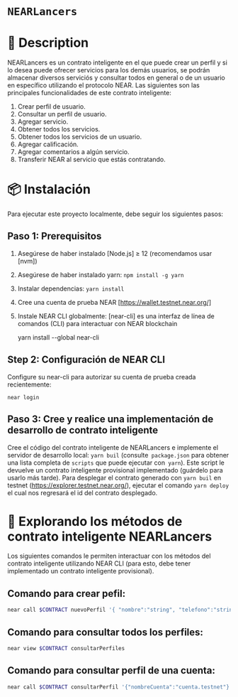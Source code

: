 # `NEARLancers`

📄 Description
==================

NEARLancers es un contrato inteligente en el que puede crear un perfil y si lo desea puede ofrecer servicios para los demás usuarios, se podrán almacenar diversos serviciós y consultar todos en general o de un usuario en específico utilizando el protocolo NEAR. Las siguientes son las principales funcionalidades de este contrato inteligente:

1. Crear perfil de usuario.
2. Consultar un perfil de usuario.
2. Agregar servicio.
3. Obtener todos los servicios.
4. Obtener todos los servicios de un usuario. 
5. Agregar calificación.
6. Agregar comentarios a algún servicio.
7. Transferir NEAR al servicio que estás contratando.

📦 Instalación
================

Para ejecutar este proyecto localmente, debe seguir los siguientes pasos:

Paso 1: Prerequisitos
------------------------------

1. Asegúrese de haber instalado [Node.js] ≥ 12 (recomendamos usar [nvm])
2. Asegúrese de haber instalado yarn: `npm install -g yarn`
3. Instalar dependencias: `yarn install`
4. Cree una cuenta de prueba NEAR [https://wallet.testnet.near.org/]
5. Instale NEAR CLI globalmente: [near-cli] es una interfaz de línea de comandos (CLI) para interactuar con NEAR blockchain

    yarn install --global near-cli

Step 2: Configuración de NEAR CLI
-------------------------------

Configure su near-cli para autorizar su cuenta de prueba creada recientemente:

    near login

Paso 3: Cree y realice una implementación de desarrollo de contrato inteligente
--------------------------------

Cree el código del contrato inteligente de NEARLancers e implemente el servidor de desarrollo local: `yarn buil` (consulte` package.json` para obtener una lista completa de `scripts` que puede ejecutar con` yarn`). Este script le devuelve un contrato inteligente provisional implementado (guárdelo para usarlo más tarde). Para desplegar el contrato generado con `yarn buil` en testnet (https://explorer.testnet.near.org/), ejecutar el comando `yarn deploy` el cual nos regresará el id del contrato desplegado.

📑 Explorando los métodos de contrato inteligente NEARLancers
==================

Los siguientes comandos le permiten interactuar con los métodos del contrato inteligente utilizando NEAR CLI (para esto, debe tener implementado un contrato inteligente provisional).

Comando para crear pefil: 
--------------------------------------------
```bash
near call $CONTRACT nuevoPerfil '{ "nombre":"string", "telefono":"string","correo":"string","cuenta":"string"}' --account-id <your test account>
```

Comando para consultar todos los perfiles:
--------------------------------------------
```bash
near view $CONTRACT consultarPerfiles  
```

Comando para consultar perfil de una cuenta:
--------------------------------------------
```bash
near call $CONTRACT consultarPerfil '{"nombreCuenta":"cuenta.testnet"}' --account-id <your test account>
```
